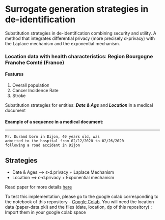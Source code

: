 # Surrogate generation strategies in de-identification
Substitution strategies in de-identification combining security and utility.  A method that integrates differential privacy (more precisely d-privacy) with the Laplace mechanism and the exponential mechanism.

### Location data with health characteristics: Region Bourgogne Franche Comté (France)
#### Features
1. Overall population 
1. Cancer Incidence Rate
1. Stroke

Substitution strategies for entities: ***Date & Age*** and ***Location*** in a medical document

#### Example of a sequence in a medical document:
---

```
Mr. Durand born in Dijon, 40 years old, was
admitted to the hospital from 02/12/2020 to 02/26/2020
following a road accident in Dijon
```
## Strategies
* Date & Ages ⟹ ϵ-d.privacy + Laplace Mechanism 
* Location ⟹ ϵ-d.privacy + Exponential mechanism

Read paper for more details [here](https://)

To test this implementation, please go to the google colab corresponding to the notebook of this repository - [Google Colab](https://colab.research.google.com/gist/yakine8/d68a548b4abec5cacb5609511e837848/surrogate-generation-strategies.ipynb). 
You will need the location data (paper-data.pkl) and the files (date, location, dp of this repository) : Import them in your google colab space

